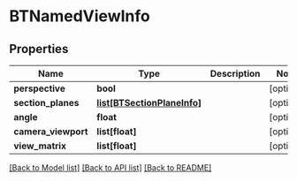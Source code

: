 # BTNamedViewInfo

## Properties
Name | Type | Description | Notes
------------ | ------------- | ------------- | -------------
**perspective** | **bool** |  | [optional] 
**section_planes** | [**list[BTSectionPlaneInfo]**](BTSectionPlaneInfo.md) |  | [optional] 
**angle** | **float** |  | [optional] 
**camera_viewport** | **list[float]** |  | [optional] 
**view_matrix** | **list[float]** |  | [optional] 

[[Back to Model list]](../README.md#documentation-for-models) [[Back to API list]](../README.md#documentation-for-api-endpoints) [[Back to README]](../README.md)


